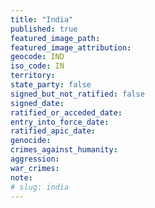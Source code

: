 ```yaml
---
title: "India"
published: true
featured_image_path:
featured_image_attribution:
geocode: IND
iso_code: IN
territory:
state_party: false
signed_but_not_ratified: false
signed_date:
ratified_or_acceded_date:
entry_into_force_date:
ratified_apic_date:
genocide:
crimes_against_humanity:
aggression:
war_crimes:
note:
# slug: india
---
```

